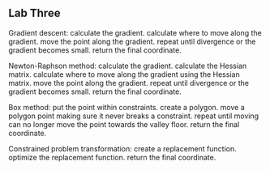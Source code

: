 ## Lab Three

Gradient descent:
  calculate the gradient.
  calculate where to move along the gradient.
  move the point along the gradient.
  repeat until divergence or the gradient becomes small.
  return the final coordinate.

Newton-Raphson method:
  calculate the gradient.
  calculate the Hessian matrix.
  calculate where to move along the gradient using the Hessian matrix.
  move the point along the gradient.
  repeat until divergence or the gradient becomes small.
  return the final coordinate.
  
Box method:
  put the point within constraints.
  create a polygon.
  move a polygon point making sure it never breaks a constraint.
  repeat until moving can no longer move the point towards the valley floor.
  return the final coordinate.
  
Constrained problem transformation:
  create a replacement function.
  optimize the replacement function.
  return the final coordinate.
  

